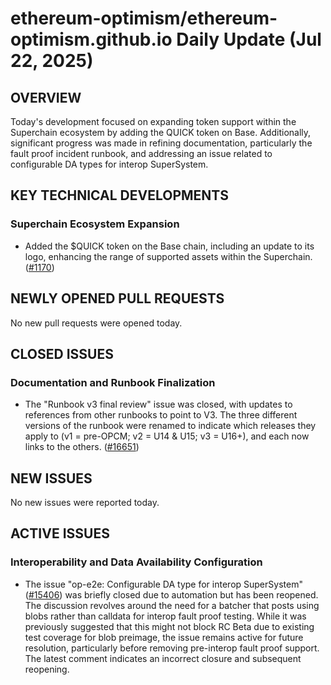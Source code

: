 # ethereum-optimism/ethereum-optimism.github.io Daily Update (Jul 22, 2025)
## OVERVIEW 
Today's development focused on expanding token support within the Superchain ecosystem by adding the QUICK token on Base. Additionally, significant progress was made in refining documentation, particularly the fault proof incident runbook, and addressing an issue related to configurable DA types for interop SuperSystem.

## KEY TECHNICAL DEVELOPMENTS

### Superchain Ecosystem Expansion
- Added the $QUICK token on the Base chain, including an update to its logo, enhancing the range of supported assets within the Superchain. ([#1170](https://github.com/ethereum-optimism/ethereum-optimism.github.io/pull/1170))

## NEWLY OPENED PULL REQUESTS
No new pull requests were opened today.

## CLOSED ISSUES

### Documentation and Runbook Finalization
- The "Runbook v3 final review" issue was closed, with updates to references from other runbooks to point to V3. The three different versions of the runbook were renamed to indicate which releases they apply to (v1 = pre-OPCM; v2 = U14 & U15; v3 = U16+), and each now links to the others. ([#16651](https://github.com/ethereum-optimism/ethereum-optimism.github.io/issues/16651))

## NEW ISSUES
No new issues were reported today.

## ACTIVE ISSUES

### Interoperability and Data Availability Configuration
- The issue "op-e2e: Configurable DA type for interop SuperSystem" ([#15406](https://github.com/ethereum-optimism/ethereum-optimism.github.io/issues/15406)) was briefly closed due to automation but has been reopened. The discussion revolves around the need for a batcher that posts using blobs rather than calldata for interop fault proof testing. While it was previously suggested that this might not block RC Beta due to existing test coverage for blob preimage, the issue remains active for future resolution, particularly before removing pre-interop fault proof support. The latest comment indicates an incorrect closure and subsequent reopening.
